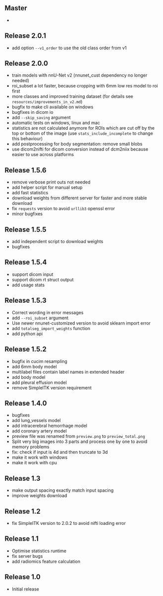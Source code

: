 ## Master
*


## Release 2.0.1
* add option `--v1_order` to use the old class order from v1


## Release 2.0.0
* train models with nnU-Net v2 (nnunet_cust dependency no longer needed)
* roi_subset a lot faster, because cropping with 6mm low res model to roi first
* more classes and improved training dataset (for details see `resources/improvements_in_v2.md`)
* bugfix to make cli available on windows
* bugfixes in dicom io
* add `--skip_saving` argument
* automatic tests on windows, linux and mac
* statistics are not calculated anymore for ROIs which are cut off by the top or bottom of the image (use `stats_include_incomplete` to change this behaviour)
* add postprocessing for body segmentation: remove small blobs
* use dicom2nifti for dicom conversion instead of dcm2niix because easier to use across platforms


## Release 1.5.6
* remove verbose print outs not needed
* add helper script for manual setup
* add fast statistics
* download weights from different server for faster and more stable download
* fix `requests` version to avoid `urllib3` openssl error
* minor bugfixes


## Release 1.5.5
* add independent script to download weights
* bugfixes


## Release 1.5.4
* support dicom input
* support dicom rt struct output
* add usage stats


## Release 1.5.3
* Correct wording in error messages
* add `--roi_subset` argument
* Use newer nnunet-customized version to avoid sklearn import error
* add `totalseg_import_weights` function
* add python api


## Release 1.5.2
* bugfix in cucim resampling
* add 6mm body model
* multilabel files contain label names in extended header
* add body model
* add pleural effusion model
* remove SimpleITK version requirement


## Release 1.4.0
* bugfixes
* add lung_vessels model
* add intracerebral hemorrhage model
* add coronary artery model
* preview file was renamed from `preview.png` to `preview_total.png`
* Split very big images into 3 parts and process one by one to avoid memory problems
* fix: check if input is 4d and then truncate to 3d
* make it work with windows
* make it work with cpu


## Release 1.3
* make output spacing exactly match input spacing
* improve weights download


## Release 1.2
* fix SimpleITK version to 2.0.2 to avoid nifti loading error


## Release 1.1
* Optimise statistics runtime
* fix server bugs
* add radiomics feature calculation


## Release 1.0
* Initial release